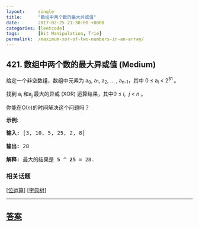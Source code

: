 ```yaml
---
layout:     single
title:      "数组中两个数的最大异或值"
date:       2017-02-25 21:30:00 +0800
categories: [leetcode]
tags:       [Bit Manipulation, Trie]
permalink:  /maximum-xor-of-two-numbers-in-an-array/
---
```


## 421. 数组中两个数的最大异或值 (Medium)

<p>给定一个非空数组，数组中元素为 a<sub>0</sub>, a<sub>1</sub>, a<sub>2</sub>, &hellip; , a<sub>n-1</sub>，其中 0 &le; a<sub>i</sub> &lt; 2<sup>31&nbsp;</sup>。</p>

<p>找到 a<sub>i</sub> 和a<sub>j&nbsp;</sub>最大的异或 (XOR) 运算结果，其中0 &le; <em>i</em>,&nbsp;&nbsp;<em>j</em> &lt; <em>n&nbsp;</em>。</p>

<p>你能在O(<em>n</em>)的时间解决这个问题吗？</p>

<p><strong>示例:</strong></p>

<pre>
<strong>输入:</strong> [3, 10, 5, 25, 2, 8]

<strong>输出:</strong> 28

<strong>解释:</strong> 最大的结果是 <strong>5</strong> ^ <strong>25</strong> = 28.
</pre>

### 相关话题
  [[位运算](https://github.com/openset/leetcode/tree/master/tag/bit-manipulation/README.md)]
  [[字典树](https://github.com/openset/leetcode/tree/master/tag/trie/README.md)]

---

## [答案](https://github.com/openset/leetcode/tree/master/problems/maximum-xor-of-two-numbers-in-an-array)
